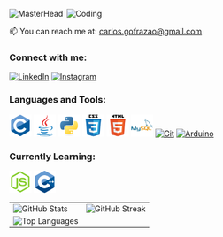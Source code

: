 
![MasterHead](https://github.com/GabrielFrazz/GabrielFrazz/assets/118780538/008dfc36-2cf9-4c14-8bc1-4df311ff0359)
<img align="right" alt="Coding" width="400" src="https://github.com/GabrielFrazz/GabrielFrazz/assets/118780538/bb0a2761-9ae1-4047-9ac3-57d61df7a29c">

📫 You can reach me at: [carlos.gofrazao@gmail.com](mailto:carlos.gofrazao@gmail.com)

### Connect with me:

[![LinkedIn](https://img.shields.io/badge/-LinkedIn-blue?style=for-the-badge&logo=linkedin)](https://linkedin.com/in/carlos-gabriel-de-oliveira-frazão-706a4625b)
[![Instagram](https://img.shields.io/badge/-Instagram-purple?style=for-the-badge&logo=instagram)](https://instagram.com/cgabriel_frazao)

### Languages and Tools:

<p align="left">
  <a href="https://www.cprogramming.com/" target="_blank"><img src="https://raw.githubusercontent.com/devicons/devicon/master/icons/c/c-original.svg" alt="C" width="40" height="40"/></a>
  <a href="https://www.java.com" target="_blank"><img src="https://raw.githubusercontent.com/devicons/devicon/master/icons/java/java-original.svg" alt="Java" width="40" height="40"/></a>
   <a href="https://www.python.org" target="_blank"><img src="https://raw.githubusercontent.com/devicons/devicon/master/icons/python/python-original.svg" alt="Python" width="40" height="40"/></a>
  <a href="https://www.w3schools.com/css/" target="_blank"><img src="https://raw.githubusercontent.com/devicons/devicon/master/icons/css3/css3-original-wordmark.svg" alt="CSS3" width="40" height="40"/></a>
  <a href="https://www.w3.org/html/" target="_blank"><img src="https://raw.githubusercontent.com/devicons/devicon/master/icons/html5/html5-original-wordmark.svg" alt="HTML5" width="40" height="40"/></a>
  <a href="https://www.mysql.com/" target="_blank"><img src="https://raw.githubusercontent.com/devicons/devicon/master/icons/mysql/mysql-original-wordmark.svg" alt="MySQL" width="40" height="40"/></a>
  <a href="https://git-scm.com/" target="_blank"><img src="https://www.vectorlogo.zone/logos/git-scm/git-scm-icon.svg" alt="Git" width="40" height="40"/></a>
  <a href="https://www.arduino.cc/" target="_blank"><img src="https://cdn.worldvectorlogo.com/logos/arduino-1.svg" alt="Arduino" width="40" height="40"/></a>
</p>

### Currently Learning:

<p align="left">
  <img src="https://raw.githubusercontent.com/devicons/devicon/master/icons/nodejs/nodejs-original.svg" alt="Node.js" width="40" height="40"/>
  <img src="https://raw.githubusercontent.com/devicons/devicon/master/icons/cplusplus/cplusplus-original.svg" alt="C++" width="40" height="40"/>
</p>


<table>
  <tr>
    <td><img src="https://github-readme-stats.vercel.app/api?username=gabrielfrazz&show_icons=true&locale=en" alt="GitHub Stats" /></td>
    <td><img src="https://github-readme-streak-stats.herokuapp.com/?user=gabrielfrazz" alt="GitHub Streak" /></td>
  </tr>
  <tr>
    <td><img src="https://github-readme-stats.vercel.app/api/top-langs/?username=gabrielfrazz&layout=compact" alt="Top Languages" /></td>
  </tr>
</table>




